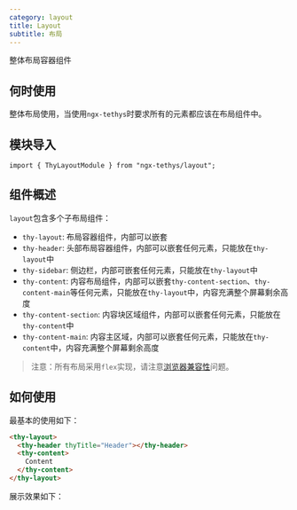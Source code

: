 ```yaml
---
category: layout
title: Layout
subtitle: 布局
---
```


<alert>整体布局容器组件</alert>

## 何时使用
整体布局使用，当使用`ngx-tethys`时要求所有的元素都应该在布局组件中。

## 模块导入
```
import { ThyLayoutModule } from "ngx-tethys/layout";
```
## 组件概述
`layout`包含多个子布局组件：
- `thy-layout`: 布局容器组件，内部可以嵌套
- `thy-header`: 头部布局容器组件，内部可以嵌套任何元素，只能放在`thy-layout`中
- `thy-sidebar`: 侧边栏，内部可嵌套任何元素，只能放在`thy-layout`中
- `thy-content`: 内容布局组件，内部可以嵌套`thy-content-section`、`thy-content-main`等任何元素，只能放在`thy-layout`中，内容充满整个屏幕剩余高度
- `thy-content-section`: 内容块区域组件，内部可以嵌套任何元素，只能放在`thy-content`中
- `thy-content-main`: 内容主区域，内部可以嵌套任何元素，只能放在`thy-content`中，内容充满整个屏幕剩余高度

> 注意：所有布局采用`flex`实现，请注意<a href="http://caniuse.com/#search=flex" target="_blank">浏览器兼容性</a>问题。

## 如何使用
最基本的使用如下：

```html
<thy-layout>
  <thy-header thyTitle="Header"></thy-header>
  <thy-content>
    Content
  </thy-content>
</thy-layout>
```

展示效果如下：
<example name="thy-layout-basic-example" />
